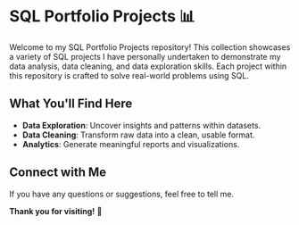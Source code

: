 # SQL Portfolio Projects 📊

Welcome to my SQL Portfolio Projects repository! This collection showcases a variety of SQL projects I have personally undertaken to demonstrate my data analysis, data cleaning, and data exploration skills. Each project within this repository is crafted to solve real-world problems using SQL.

## What You'll Find Here

- **Data Exploration**: Uncover insights and patterns within datasets.
- **Data Cleaning**: Transform raw data into a clean, usable format.
- **Analytics**: Generate meaningful reports and visualizations.

## Connect with Me
If you have any questions or suggestions, feel free to tell me.

**Thank you for visiting!** 🎉
